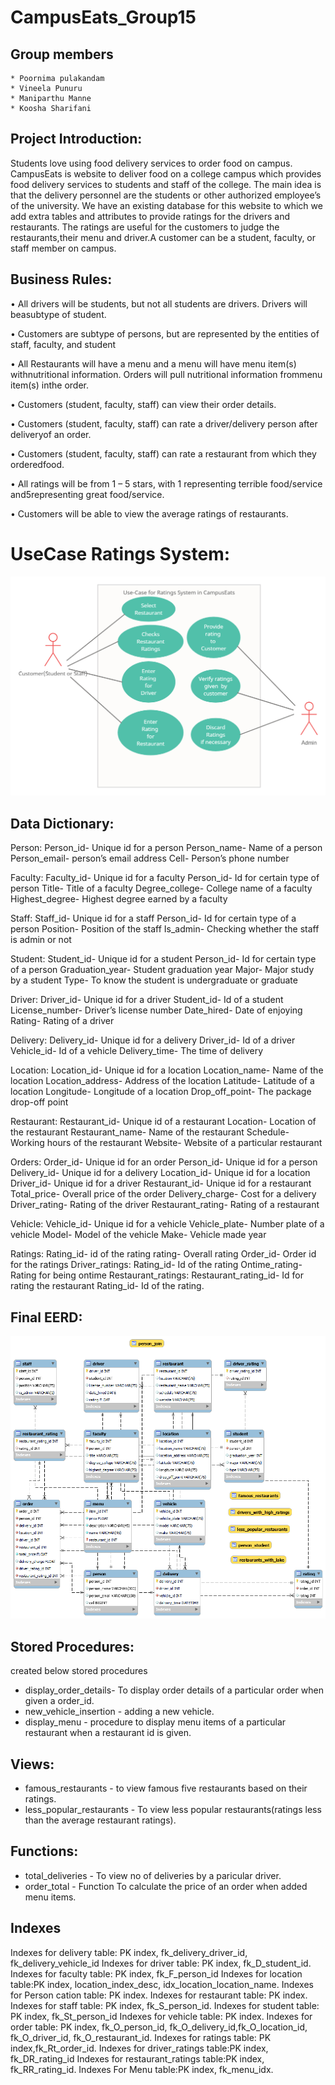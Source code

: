 # CampusEats_Group15
## Group members
    * Poornima pulakandam
    * Vineela Punuru
    * Maniparthu Manne
    * Koosha Sharifani
    
## Project Introduction: 
Students love using food delivery services to order food on campus. CampusEats is website to deliver food on a college campus which provides food delivery 
services to students and staff of the college. The main idea is that the delivery personnel are the students or other authorized employee’s of the university. 
We have an existing database for this website to which we add extra tables and attributes to provide ratings for the drivers and restaurants. 
The ratings are useful for the customers to judge the restaurants,their menu and driver.A customer can be a student, faculty, or staff member on campus. 

## Business Rules: 
• All drivers will be students, but not all students are drivers. Drivers will beasubtype of student. 

• Customers are subtype of persons, but are represented by the entities of staff, faculty, and student 

• All Restaurants will have a menu and a menu will have menu item(s) withnutritional information. Orders will pull nutritional information frommenu item(s) inthe order.

• Customers (student, faculty, staff) can view their order details.

• Customers (student, faculty, staff) can rate a driver/delivery person after deliveryof an order.

• Customers (student, faculty, staff) can rate a restaurant from which they orderedfood. 

• All ratings will be from 1 – 5 stars, with 1 representing terrible food/service and5representing great food/service. 

• Customers will be able to view the average ratings of restaurants.
# UseCase Ratings System:
<img src="https://github.com/Poornima764/CampusEats_Group15/blob/main/Use-Case%20Ratings.jpg"/>

## Data Dictionary:
Person: 
Person_id- Unique id for a person 
Person_name- Name of a person 
Person_email- person’s email address 
Cell- Person’s phone number 

Faculty: 
Faculty_id- Unique id for a faculty 
Person_id- Id for certain type of person Title- Title of a faculty 
Degree_college- College name of a faculty Highest_degree- Highest degree earned by a faculty 

Staff: 
Staff_id- Unique id for a staff 
Person_id- Id for certain type of a person Position- Position of the staff 
Is_admin- Checking whether the staff is admin or not 

Student: 
Student_id- Unique id for a student 
Person_id- Id for certain type of a person Graduation_year- Student graduation year Major- Major study by a student 
Type- To know the student is undergraduate or graduate 

Driver: 
Driver_id- Unique id for a driver 
Student_id- Id of a student 
License_number- Driver’s license number 
Date_hired- Date of enjoying 
Rating- Rating of a driver 

Delivery: 
Delivery_id- Unique id for a delivery 
Driver_id- Id of a driver 
Vehicle_id- Id of a vehicle 
Delivery_time- The time of delivery 

Location: 
Location_id- Unique id for a location Location_name- Name of the location Location_address- Address of the location Latitude- Latitude of a location
Longitude- Longitude of a location Drop_off_point- The package drop-off point 

Restaurant: 
Restaurant_id- Unique id of a restaurant Location- Location of the restaurant Restaurant_name- Name of the restaurant Schedule- Working hours of the restaurant Website- Website of a particular restaurant 

Orders: 
Order_id- Unique id for an order Person_id- Unique id for a person Delivery_id- Unique id for a delivery Location_id- Unique id for a location Driver_id- Unique id for a driver 
Restaurant_id- Unique id for a restaurant Total_price- Overall price of the order Delivery_charge- Cost for a delivery Driver_rating- Rating of the driver Restaurant_rating- Rating of a restaurant 

Vehicle: 
Vehicle_id- Unique id for a vehicle Vehicle_plate- Number plate of a vehicle Model- Model of the vehicle Make- Vehicle made year

Ratings: 
Rating_id- id of the rating 
rating- Overall rating 
Order_id- Order id for the ratings 
Driver_ratings: 
Rating_id- Id of the rating 
Ontime_rating- Rating for being ontime 
Restaurant_ratings: 
Restaurant_rating_id- Id for rating the restaurant Rating_id- Id of the rating.
## Final EERD:
<img src="https://github.com/Poornima764/CampusEats_Group15/blob/main/EERD_reverse%20Engineer.png"/>

## Stored Procedures:
created below stored procedures
* display_order_details- To display order details of a particular order when given a order_id.
* new_vehicle_insertion - adding a new vehicle.
* display_menu - procedure to display menu items of a particular restaurant when a restaurant id is given.
## Views:
* famous_restaurants - to view famous five restaurants based on their ratings.
* less_popular_restaurants - To view less popular restaurants(ratings less than the average restaurant ratings).
## Functions:
* total_deliveries - To view no of deliveries by a paricular driver.
* order_total - Function To calculate the price of an order when added menu items.
## Indexes
Indexes for delivery table: PK index, fk_delivery_driver_id, fk_delivery_vehicle_id
Indexes for driver table: PK index, fk_D_student_id.
Indexes for faculty table: PK index, fk_F_person_id
Indexes for location table:PK index, location_index_desc, idx_location_location_name.
Indexes for Person cation table: PK index.
Indexes for  restaurant table: PK index.
Indexes for staff table: PK index, fk_S_person_id.
Indexes for student table: PK index, fk_St_person_id
Indexes for vehicle table: PK index.
Indexes for order table: PK index, fk_O_person_id, fk_O_delivery_id,fk_O_location_id, fk_O_driver_id, fk_O_restaurant_id.
Indexes for ratings table: PK index,fk_Rt_order_id.
Indexes for driver_ratings table:PK index, fk_DR_rating_id
Indexes for restaurant_ratings table:PK index, fk_RR_rating_id.
Indexes For Menu table:PK index, fk_menu_idx.
